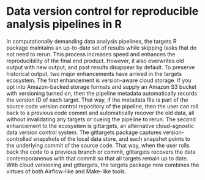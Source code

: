 # Data version control for reproducible analysis pipelines in R

In computationally demanding data analysis pipelines, the targets R package maintains an up-to-date set of results while skipping tasks that do not need to rerun. This process increases speed and enhances the reproducibility of the final end product. However, it also overwrites old output with new output, and past results disappear by default. To preserve historical output, two major enhancements have arrived in the targets ecosystem. The first enhancement is version-aware cloud storage. If you opt into Amazon-backed storage formats and supply an Amazon S3 bucket with versioning turned on, then the pipeline metadata automatically records the version ID of each target. That way, if the metadata file is part of the source code version control repository of the pipeline, then the user can roll back to a previous code commit and automatically recover the old data, all without invalidating any targets or cueing the pipeline to rerun. The second enhancement to the ecosystem is gittargets, an alternative cloud-agnostic data version control system. The gittargets package captures version-controlled snapshots of the local data store, and each snapshot points to the underlying commit of the source code. That way, when the user rolls back the code to a previous branch or commit, gittargets recovers the data contemporaneous with that commit so that all targets remain up to date. With cloud versioning and gittargets, the targets package now combines the virtues of both Airflow-like and Make-like tools.
